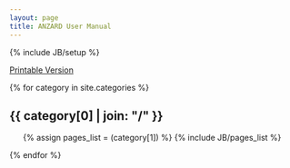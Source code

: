 ```yaml
---
layout: page
title: ANZARD User Manual
---
```

{% include JB/setup %}

<a href="full.html" class="btn pull-right">Printable Version</a>

{% for category in site.categories %}
  <h2 id="{{ category[0] }}-ref">{{ category[0] | join: "/" }}</h2>
  <ul>
    {% assign pages_list = (category[1]) %}
    {% include JB/pages_list %}
  </ul>
{% endfor %}
